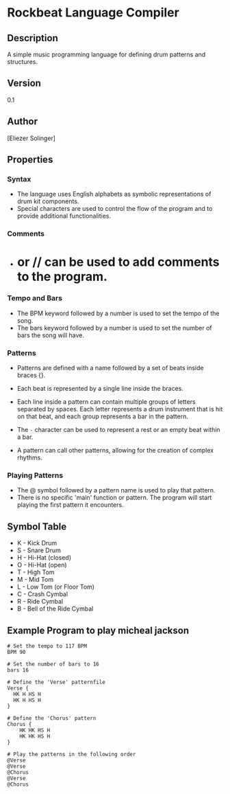 # Rockbeat Language Compiler

## Description

A simple music programming language for defining drum patterns and structures.

## Version

0.1

## Author

[Eliezer Solinger]

## Properties

### Syntax

- The language uses English alphabets as symbolic representations of drum kit components.
- Special characters are used to control the flow of the program and to provide additional functionalities.

### Comments

- # or // can be used to add comments to the program.

### Tempo and Bars

- The BPM keyword followed by a number is used to set the tempo of the song.
- The bars keyword followed by a number is used to set the number of bars the song will have.

### Patterns

- Patterns are defined with a name followed by a set of beats inside braces {}.
- Each beat is represented by a single line inside the braces.
- Each line inside a pattern can contain multiple groups of letters separated by spaces. Each letter represents a drum instrument that is hit on that beat, and each group represents a bar in the pattern.

- The `-` character can be used to represent a rest or an empty beat within a bar.
- A pattern can call other patterns, allowing for the creation of complex rhythms.

### Playing Patterns

- The @ symbol followed by a pattern name is used to play that pattern.
- There is no specific 'main' function or pattern. The program will start playing the first pattern it encounters.

## Symbol Table

- K - Kick Drum
- S - Snare Drum
- H - Hi-Hat (closed)
- O - Hi-Hat (open)
- T - High Tom
- M - Mid Tom
- L - Low Tom (or Floor Tom)
- C - Crash Cymbal
- R - Ride Cymbal
- B - Bell of the Ride Cymbal

## Example Program to play micheal jackson



```shell
# Set the tempo to 117 BPM
BPM 90

# Set the number of bars to 16
bars 16

# Define the 'Verse' patternfile
Verse {
  HK H HS H
  HK H HS H
}

# Define the 'Chorus' pattern
Chorus {
    HK HK HS H
    HK HK HS H
}

# Play the patterns in the following order
@Verse
@Verse
@Chorus
@Verse
@Chorus
```